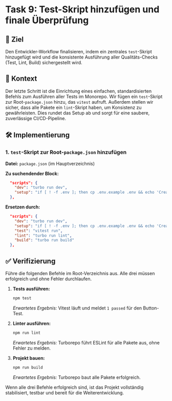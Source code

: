 # Task 9: Test-Skript hinzufügen und finale Überprüfung

## 🎯 Ziel

Den Entwickler-Workflow finalisieren, indem ein zentrales `test`-Skript hinzugefügt wird und die konsistente Ausführung aller Qualitäts-Checks (Test, Lint, Build) sichergestellt wird.

## 📝 Kontext

Der letzte Schritt ist die Einrichtung eines einfachen, standardisierten Befehls zum Ausführen aller Tests im Monorepo. Wir fügen ein `test`-Skript zur Root-`package.json` hinzu, das `vitest` aufruft. Außerdem stellen wir sicher, dass alle Pakete ein `lint`-Skript haben, um Konsistenz zu gewährleisten. Dies rundet das Setup ab und sorgt für eine saubere, zuverlässige CI/CD-Pipeline.

## 🛠️ Implementierung

### 1. `test`-Skript zur Root-`package.json` hinzufügen

**Datei:** `package.json` (im Hauptverzeichnis)

**Zu suchendender Block:**
```json
  "scripts": {
    "dev": "turbo run dev",
    "setup": "if [ ! -f .env ]; then cp .env.example .env && echo 'Created .env file. Please fill in your API keys.'; fi && npx prisma migrate dev --name init"
  },
```

**Ersetzen durch:**
```json
  "scripts": {
    "dev": "turbo run dev",
    "setup": "if [ ! -f .env ]; then cp .env.example .env && echo 'Created .env file. Please fill in your API keys.'; fi && npx prisma migrate dev --name init",
    "test": "vitest run",
    "lint": "turbo run lint",
    "build": "turbo run build"
  },
```

## ✅ Verifizierung

Führe die folgenden Befehle im Root-Verzeichnis aus. Alle drei müssen erfolgreich und ohne Fehler durchlaufen.

1.  **Tests ausführen:**
    ```bash
    npm test
    ```
    *Erwartetes Ergebnis:* Vitest läuft und meldet `1 passed` für den Button-Test.

2.  **Linter ausführen:**
    ```bash
    npm run lint
    ```
    *Erwartetes Ergebnis:* Turborepo führt ESLint für alle Pakete aus, ohne Fehler zu melden.

3.  **Projekt bauen:**
    ```bash
    npm run build
    ```
    *Erwartetes Ergebnis:* Turborepo baut alle Pakete erfolgreich.

Wenn alle drei Befehle erfolgreich sind, ist das Projekt vollständig stabilisiert, testbar und bereit für die Weiterentwicklung.

